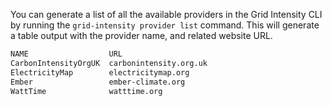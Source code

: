 You can generate a list of all the available providers in the Grid Intensity CLI by running the `grid-intensity provider list` command. This will generate a table output with the provider name, and related website URL.

```bash
NAME                  URL
CarbonIntensityOrgUK  carbonintensity.org.uk
ElectricityMap        electricitymap.org
Ember                 ember-climate.org
WattTime              watttime.org
```